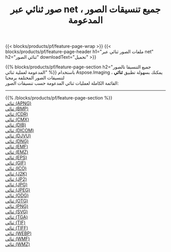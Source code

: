 ﻿---
title: صور ثنائي عبر net ، جميع تنسيقات الصور المدعومة 
weight: 3920
url: /ar/net/binarize 
lang: ar
langdirlevel: 2
locales: zh-hans,ja,it,ru,de,es,fr,nl,id,lt,pl,pt,vi,tr,ko,zh-hant,ar,hi,th,sv,cs,uk,he
description: باستخدام Aspose.Imaging يمكنك بسهولة ثنائي الصور عبر net
---

{{< blocks/products/pf/feature-page-wrap >}}
{{< blocks/products/pf/feature-page-header h1="ملفات الصور ثنائي عبر net" h2="ثنائي الصور" downloadText="تحميل" >}}


{{% blocks/products/pf/feature-page-section  h2="جميع التنسيقا تالصور  المدعومة لعملية ثنائي" %}}
باستخدام Aspose.Imaging ، يمكنك بسهولة تطبيق **ثنائي** لتنسيقات الصور المختلفة برمجيا
<br/>
القائمة الكاملة لعمليات ثنائي المدعومة حسب تنسيقات الصور:
<hr/>
{{% /blocks/products/pf/feature-page-section %}}
<div class="container-fluid productfamilypage bg-gray">
    <div class="convertypes bg-gray agp-content section">
        <div class="container">
		<div class="row other-converters">
		    <div class='col-md-2 other-converter remove-lp remove-rp'><a href="/imaging/ar/net/binarize/apng" >ثنائي (APNG)</a></div><div class='col-md-2 other-converter remove-lp remove-rp'><a href="/imaging/ar/net/binarize/bmp" >ثنائي (BMP)</a></div><div class='col-md-2 other-converter remove-lp remove-rp'><a href="/imaging/ar/net/binarize/cdr" >ثنائي (CDR)</a></div><div class='col-md-2 other-converter remove-lp remove-rp'><a href="/imaging/ar/net/binarize/cmx" >ثنائي (CMX)</a></div><div class='col-md-2 other-converter remove-lp remove-rp'><a href="/imaging/ar/net/binarize/dib" >ثنائي (DIB)</a></div><div class='col-md-2 other-converter remove-lp remove-rp'><a href="/imaging/ar/net/binarize/dicom" >ثنائي (DICOM)</a></div><div class='col-md-2 other-converter remove-lp remove-rp'><a href="/imaging/ar/net/binarize/djvu" >ثنائي (DJVU)</a></div><div class='col-md-2 other-converter remove-lp remove-rp'><a href="/imaging/ar/net/binarize/dng" >ثنائي (DNG)</a></div><div class='col-md-2 other-converter remove-lp remove-rp'><a href="/imaging/ar/net/binarize/emf" >ثنائي (EMF)</a></div><div class='col-md-2 other-converter remove-lp remove-rp'><a href="/imaging/ar/net/binarize/emz" >ثنائي (EMZ)</a></div><div class='col-md-2 other-converter remove-lp remove-rp'><a href="/imaging/ar/net/binarize/eps" >ثنائي (EPS)</a></div><div class='col-md-2 other-converter remove-lp remove-rp'><a href="/imaging/ar/net/binarize/gif" >ثنائي (GIF)</a></div><div class='col-md-2 other-converter remove-lp remove-rp'><a href="/imaging/ar/net/binarize/ico" >ثنائي (ICO)</a></div><div class='col-md-2 other-converter remove-lp remove-rp'><a href="/imaging/ar/net/binarize/j2k" >ثنائي (J2K)</a></div><div class='col-md-2 other-converter remove-lp remove-rp'><a href="/imaging/ar/net/binarize/jp2" >ثنائي (JP2)</a></div><div class='col-md-2 other-converter remove-lp remove-rp'><a href="/imaging/ar/net/binarize/jpg" >ثنائي (JPG)</a></div><div class='col-md-2 other-converter remove-lp remove-rp'><a href="/imaging/ar/net/binarize/jpeg" >ثنائي (JPEG)</a></div><div class='col-md-2 other-converter remove-lp remove-rp'><a href="/imaging/ar/net/binarize/odg" >ثنائي (ODG)</a></div><div class='col-md-2 other-converter remove-lp remove-rp'><a href="/imaging/ar/net/binarize/otg" >ثنائي (OTG)</a></div><div class='col-md-2 other-converter remove-lp remove-rp'><a href="/imaging/ar/net/binarize/png" >ثنائي (PNG)</a></div><div class='col-md-2 other-converter remove-lp remove-rp'><a href="/imaging/ar/net/binarize/svg" >ثنائي (SVG)</a></div><div class='col-md-2 other-converter remove-lp remove-rp'><a href="/imaging/ar/net/binarize/tga" >ثنائي (TGA)</a></div><div class='col-md-2 other-converter remove-lp remove-rp'><a href="/imaging/ar/net/binarize/tif" >ثنائي (TIF)</a></div><div class='col-md-2 other-converter remove-lp remove-rp'><a href="/imaging/ar/net/binarize/tiff" >ثنائي (TIFF)</a></div><div class='col-md-2 other-converter remove-lp remove-rp'><a href="/imaging/ar/net/binarize/webp" >ثنائي (WEBP)</a></div><div class='col-md-2 other-converter remove-lp remove-rp'><a href="/imaging/ar/net/binarize/wmf" >ثنائي (WMF)</a></div><div class='col-md-2 other-converter remove-lp remove-rp'><a href="/imaging/ar/net/binarize/wmz" >ثنائي (WMZ)</a></div>
                </div>
        </div>
    </div>
</div>
<br/>


